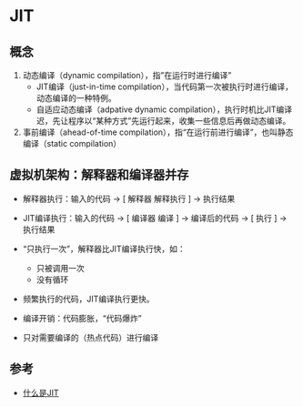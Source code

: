 # JIT

## 概念
1. 动态编译（dynamic compilation），指”在运行时进行编译”
   - JIT编译（just-in-time compilation），当代码第一次被执行时进行编译，动态编译的一种特例。
   - 自适应动态编译（adpative dynamic compilation），执行时机比JIT编译迟，先让程序以“某种方式”先运行起来，收集一些信息后再做动态编译。
2. 事前编译（ahead-of-time compilation），指“在运行前进行编译”，也叫静态编译（static compilation）


## 虚拟机架构：解释器和编译器并存
- 解释器执行：输入的代码 -> [ 解释器 解释执行 ] -> 执行结果
- JIT编译执行：输入的代码 -> [ 编译器 编译 ] -> 编译后的代码 -> [ 执行 ] -> 执行结果

- “只执行一次”，解释器比JIT编译执行快，如：
  - 只被调用一次
  - 没有循环
- 频繁执行的代码，JIT编译执行更快。

- 编译开销：代码膨胀，“代码爆炸”
- 只对需要编译的（热点代码）进行编译




## 参考
- [什么是JIT](https://blog.csdn.net/shenwansangz/article/details/95601232)